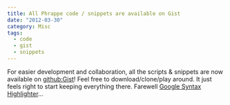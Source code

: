 ```yaml
---
title: All Phrappe code / snippets are available on Gist
date: "2012-03-30"
category: Misc
tags:
  - code
  - gist
  - snippets
---
```


For easier development and collaboration, all the scripts & snippets are now available on [github:Gist](https://gist.github.com/ "Gist github")! Feel free to download/clone/play around. It just feels right to start keeping everything there. Farewell [Google Syntax Highlighter](http://code.google.com/p/syntaxhighlighter/ "Google Syntax Highlighter")...
